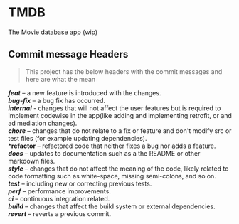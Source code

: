 # TMDB

The Movie database app (wip)


## Commit message Headers

>This project has the below headers with the commit messages and here are what the mean

***feat*** – a new feature is introduced with the changes.  
***bug-fix*** – a bug fix has occurred.  
***internal*** - changes that will not affect the user features but is required to implement codewise in the app(like adding and implementing retrofit, or and ad mediation changes).  
***chore*** – changes that do not relate to a fix or feature and don't modify src or test files (for example updating dependencies).  
***refactor** – refactored code that neither fixes a bug nor adds a feature.  
***docs*** – updates to documentation such as a the README or other markdown files.  
***style*** – changes that do not affect the meaning of the code, likely related to code formatting such as white-space, missing semi-colons, and so on.  
***test*** – including new or correcting previous tests.  
***perf*** – performance improvements.  
***ci*** – continuous integration related.  
***build*** – changes that affect the build system or external dependencies.  
***revert*** – reverts a previous commit.  
